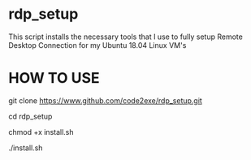 # rdp_setup
This script installs the necessary tools that I use to fully setup Remote Desktop Connection for my Ubuntu 18.04 Linux VM's

# HOW TO USE
git clone https://www.github.com/code2exe/rdp_setup.git

cd rdp_setup

chmod +x install.sh

./install.sh


